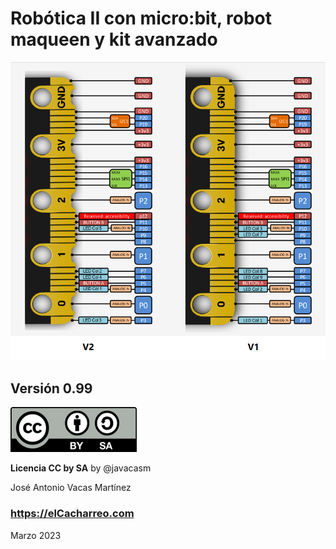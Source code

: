# Robótica II con micro:bit, robot maqueen y kit avanzado

![](./images/pins-v1-v2.png)

## Versión 0.99

![](./images/Licencia_cc_peque.png)  

__Licencia CC by SA__ by @javacasm

José Antonio Vacas Martínez

### https://elCacharreo.com

Marzo 2023
